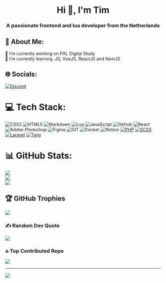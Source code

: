 <h1 align="center">Hi 👋, I'm Tim</h1>
<h3 align="center">A passionate frontend and lua developer from the Netherlands</h3>

## 💫 About Me:
🔭 I’m currently working on PXL Digital Study<br>🌱 I’m currently learning .JS, VueJS, ReactJS and NextJS


## 🌐 Socials:
[![Discord](https://img.shields.io/badge/Discord-%237289DA.svg?logo=discord&logoColor=white)](https://discord.gg/4yKsVedS) 

# 💻 Tech Stack:
![CSS3](https://img.shields.io/badge/css3-%231572B6.svg?style=for-the-badge&logo=css3&logoColor=white) ![HTML5](https://img.shields.io/badge/html5-%23E34F26.svg?style=for-the-badge&logo=html5&logoColor=white) ![Markdown](https://img.shields.io/badge/markdown-%23000000.svg?style=for-the-badge&logo=markdown&logoColor=white) ![Lua](https://img.shields.io/badge/lua-%232C2D72.svg?style=for-the-badge&logo=lua&logoColor=white) ![JavaScript](https://img.shields.io/badge/javascript-%23323330.svg?style=for-the-badge&logo=javascript&logoColor=%23F7DF1E) ![GitHub](https://img.shields.io/badge/GitHub-%23121011.svg?style=for-the-badge&logo=github&logoColor=white) ![React](https://img.shields.io/badge/react-%2320232a.svg?style=for-the-badge&logo=react&logoColor=%2361DAFB) ![Adobe Photoshop](https://img.shields.io/badge/adobephotoshop-%2331A8FF.svg?style=for-the-badge&logo=adobephotoshop&logoColor=white) 	![Figma](https://img.shields.io/badge/figma-%23F24E1E.svg?style=for-the-badge&logo=figma&logoColor=white) ![GIT](https://img.shields.io/badge/Git-fc6d26?style=for-the-badge&logo=git&logoColor=white) ![Docker](https://img.shields.io/badge/docker-%230db7ed.svg?style=for-the-badge&logo=docker&logoColor=white) ![Notion](https://img.shields.io/badge/Notion-%23000000.svg?style=for-the-badge&logo=notion&logoColor=white) [![PHP](https://img.shields.io/badge/PHP-777BB4?style=flat&logo=php&logoColor=white)](https://www.php.net) [![SCSS](https://img.shields.io/badge/SCSS-CC6699?style=flat&logo=Sass&logoColor=white)](https://sass-lang.com) [![Laravel](https://img.shields.io/badge/Laravel-FF2D20?style=flat&logo=laravel&logoColor=white)](https://laravel.com) [![Twig](https://img.shields.io/badge/Twig-000000?style=flat)](https://twig.symfony.com)
# 📊 GitHub Stats:
![](https://github-readme-stats.vercel.app/api?username=Donrskbb&theme=tokyonight&hide_border=false&include_all_commits=false&count_private=true)<br/>
![](https://github-readme-streak-stats.herokuapp.com/?user=Donrskbb&theme=tokyonight&hide_border=false)<br/>
![](https://github-readme-stats.vercel.app/api/top-langs/?username=Donrskbb&theme=tokyonight&hide_border=false&include_all_commits=false&count_private=true&layout=compact)

## 🏆 GitHub Trophies
![](https://github-profile-trophy.vercel.app/?username=Donrskbb&theme=tokyonight&no-frame=false&no-bg=true&margin-w=4)

### ✍️ Random Dev Quote
![](https://quotes-github-readme.vercel.app/api?type=horizontal&theme=tokyonight)

### 🔝 Top Contributed Repo
![](https://github-contributor-stats.vercel.app/api?username=Donrskbb&limit=5&theme=tokyonight&combine_all_yearly_contributions=true)

---
[![](https://visitcount.itsvg.in/api?id=Donrskbb&icon=2&color=1)](https://visitcount.itsvg.in)

<!-- Proudly created with GPRM ( https://gprm.itsvg.in ) -->
